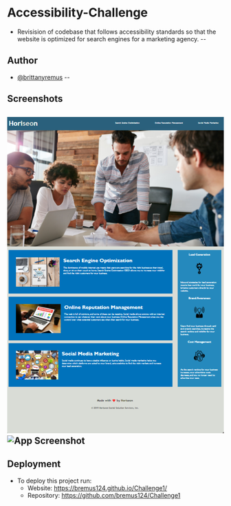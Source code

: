 # Accessibility-Challenge
- Revisision of codebase that follows accessibility standards so that the website is optimized for search engines for a marketing agency.
--
## Author

- [@brittanyremus](https://www.github.com/bremus124)
--
## Screenshots

![App Screenshot](./screenshothorisean.png)
![App Screenshot](./screenshotcolorcontrast.png)
--
## Deployment

- To deploy this project run:
    - Website: https://bremus124.github.io/Challenge1/
    - Repository: https://github.com/bremus124/Challenge1
